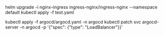 helm upgrade -i nginx-ingress ingress-nginx/ingress-nginx --namespace default
kubectl apply -f test.yaml

kubectl apply -f argocd/argocd.yaml -n argocd 
kubectl patch svc argocd-server -n argocd -p '{"spec": {"type": "LoadBalancer"}}'